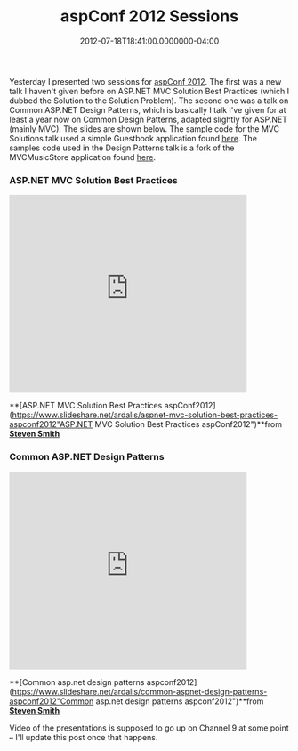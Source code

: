 ﻿---
title: aspConf 2012 Sessions
date: "2012-07-18T18:41:00.0000000-04:00"
description: Yesterday I presented two sessions for aspConf 2012. The first was a new talk I haven't given before on ASP.NET MVC Solution Best Practices (which I dubbed the Solution to the Solution Problem).
featuredImage: /img/conference.jpg
---

Yesterday I presented two sessions for [aspConf 2012](http://aspconf.net/). The first was a new talk I haven't given before on ASP.NET MVC Solution Best Practices (which I dubbed the Solution to the Solution Problem). The second one was a talk on Common ASP.NET Design Patterns, which is basically I talk I've given for at least a year now on Common Design Patterns, adapted slightly for ASP.NET (mainly MVC). The slides are shown below. The sample code for the MVC Solutions talk used a simple Guestbook application found [here](https://bitbucket.org/ardalis/guestbook). The samples code used in the Design Patterns talk is a fork of the MVCMusicStore application found [here](http://mvcmusicstore.codeplex.com/SourceControl/network/forks/ssmith/MvcMusicStoreRepositoryPattern).

### ASP.NET MVC Solution Best Practices

<iframe width="427" height="356" src="https://www.slideshare.net/slideshow/embed_code/13697256" frameborder="0" marginwidth="0" marginheight="0" scrolling="no" allowfullscreen=" style="border-bottom: #ccc 0px solid; border-left: #ccc 1px solid; margin-bottom: 5px; border-top: #ccc 1px solid; border-right: #ccc 1px solid"> </iframe>

**[ASP.NET MVC Solution Best Practices aspConf2012](https://www.slideshare.net/ardalis/aspnet-mvc-solution-best-practices-aspconf2012"ASP.NET MVC Solution Best Practices aspConf2012")**from **[Steven Smith](https://www.slideshare.net/ardalis)**

### Common ASP.NET Design Patterns

<iframe width="427" height="356" src="https://www.slideshare.net/slideshow/embed_code/13697232" frameborder="0" marginwidth="0" marginheight="0" scrolling="no" allowfullscreen=" style="border-bottom: #ccc 0px solid; border-left: #ccc 1px solid; margin-bottom: 5px; border-top: #ccc 1px solid; border-right: #ccc 1px solid"> </iframe>

**[Common asp.net design patterns aspconf2012](https://www.slideshare.net/ardalis/common-aspnet-design-patterns-aspconf2012"Common asp.net design patterns aspconf2012")**from **[Steven Smith](https://www.slideshare.net/ardalis)**

Video of the presentations is supposed to go up on Channel 9 at some point – I'll update this post once that happens.

